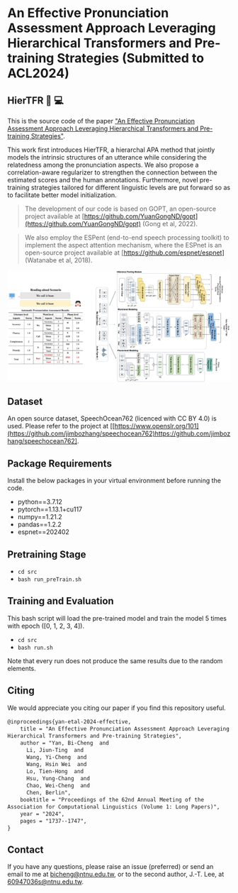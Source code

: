 An Effective Pronunciation Assessment Approach Leveraging Hierarchical Transformers and Pre-training Strategies (Submitted to ACL2024)
============
##  HierTFR :girl: :computer:
This is the source code of the paper ["An Effective Pronunciation Assessment Approach Leveraging Hierarchical Transformers and Pre-training Strategies"](https://aclanthology.org/2024.acl-long.95.pdf).

This work first introduces HierTFR, a hierarchal APA method that jointly models the intrinsic structures of an utterance while considering the relatedness among the pronunciation aspects. We also propose a correlation-aware regularizer to strengthen the connection between the estimated scores and the human annotations. Furthermore, novel pre-training strategies tailored for different linguistic levels are put forward so as to facilitate better model initialization.
> The development of our code is based on GOPT, an open-source project available at [https://github.com/YuanGongND/gopt](https://github.com/YuanGongND/gopt) (Gong et al, 2022).

> We also employ the ESPent (end-to-end speech processing toolkit) to implement the aspect attention mechanism, where the ESPnet is an open-source project available at [https://github.com/espnet/espnet] (Watanabe et al, 2018).

<p align="center"><img src="overview.jpg" alt="overview." width="1000"/></p>

## Dataset
An open source dataset, SpeechOcean762 (licenced with CC BY 4.0) is used. Please refer to the project at [[https://www.openslr.org/101](https://github.com/jimbozhang/speechocean762)https://github.com/jimbozhang/speechocean762].

## Package Requirements
Install the below packages in your virtual environment before running the code.
- python==3.7.12 
- pytorch==1.13.1+cu117
- numpy==1.21.2
- pandas==1.2.2
- espnet==202402

## Pretraining Stage
- `cd src`
- `bash run_preTrain.sh`

## Training and Evaluation
This bash script will load the pre-trained model and train the model 5 times with epoch ([0, 1, 2, 3, 4]).
- `cd src`
- `bash run.sh`

Note that every run does not produce the same results due to the random elements.

## Citing
We would appreciate you citing our paper if you find this repository useful.
```
@inproceedings{yan-etal-2024-effective,
    title = "An Effective Pronunciation Assessment Approach Leveraging Hierarchical Transformers and Pre-training Strategies",
    author = "Yan, Bi-Cheng  and
      Li, Jiun-Ting  and
      Wang, Yi-Cheng  and
      Wang, Hsin Wei  and
      Lo, Tien-Hong  and
      Hsu, Yung-Chang  and
      Chao, Wei-Cheng  and
      Chen, Berlin",
    booktitle = "Proceedings of the 62nd Annual Meeting of the Association for Computational Linguistics (Volume 1: Long Papers)",
    year = "2024",
    pages = "1737--1747",
}

```
## Contact
If you have any questions, please raise an issue (preferred) or send an email to me at bicheng@ntnu.edu.tw, or to the second author, J.-T. Lee, at 60947036s@ntnu.edu.tw.


